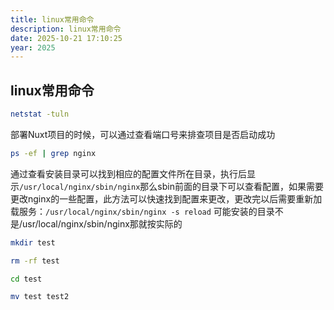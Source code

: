 ```yaml
---
title: linux常用命令
description: linux常用命令
date: 2025-10-21 17:10:25
year: 2025
---
```


## linux常用命令

```bash [查看使用的端口号]
netstat -tuln
```

<Alert type="danger">部署Nuxt项目的时候，可以通过查看端口号来排查项目是否启动成功</Alert>

```bash [查看nginx的安装目录]
ps -ef | grep nginx
```

<Alert type="danger">通过查看安装目录可以找到相应的配置文件所在目录，执行后显示`/usr/local/nginx/sbin/nginx`那么sbin前面的目录下可以查看配置，如果需要更改nginx的一些配置，此方法可以快速找到配置来更改，更改完以后需要重新加载服务：`/usr/local/nginx/sbin/nginx -s reload` 可能安装的目录不是/usr/local/nginx/sbin/nginx那就按实际的</Alert>

```bash [创建 test 目录]
mkdir test
```

```bash [删除 test 目录]
rm -rf test
```

```bash [进入 test 目录]
cd test
```

```bash [把 test 目录改成 test2 名称]
mv test test2
```
